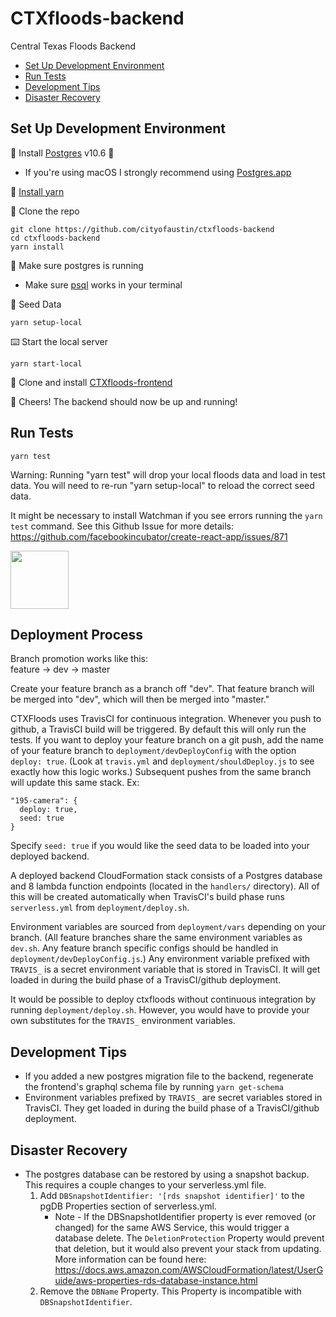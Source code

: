 # CTXfloods-backend

Central Texas Floods Backend

- [Set Up Development Environment](#Set-Up-Development-Environment)
- [Run Tests](#Run-Tests)
- [Development Tips](#development-tips)
- [Disaster Recovery](#disaster-recovery)

## Set Up Development Environment

💾 Install [Postgres](https://www.postgresql.org/) v10.6 🐘

* If you're using macOS I strongly recommend using [Postgres.app](http://postgresapp.com/)

💾 [Install yarn](https://yarnpkg.com/en/docs/install)

👯 Clone the repo

```
git clone https://github.com/cityofaustin/ctxfloods-backend
cd ctxfloods-backend
yarn install
```

🐘 Make sure postgres is running

* Make sure [psql](https://postgresapp.com/documentation/cli-tools.html) works in your terminal

🌱 Seed Data

```
yarn setup-local
```

⌨️ Start the local server

```
yarn start-local
```

💾 Clone and install [CTXfloods-frontend](https://github.com/cityofaustin/ctxfloods)

🍻 Cheers! The backend should now be up and running!

## Run Tests

```
yarn test
```
Warning: Running "yarn test" will drop your local floods data and load in test data. You will need to re-run "yarn setup-local" to reload the correct seed data.

It might be necessary to install Watchman if you see errors running the `yarn test` command. See this Github Issue for more details: https://github.com/facebookincubator/create-react-app/issues/871

<img src="/README/backendtestspassed.png" align="middle" height="93" >

## Deployment Process
Branch promotion works like this:<br>
feature -> dev -> master

Create your feature branch as a branch off "dev". That feature branch will be merged into "dev", which will then be merged into "master."

CTXFloods uses TravisCI for continuous integration. Whenever you push to github, a TravisCI build will be triggered. By default this will only run the tests. If you want to deploy your feature branch on a git push, add the name of your feature branch to `deployment/devDeployConfig` with the option `deploy: true`. (Look at `travis.yml` and `deployment/shouldDeploy.js` to see exactly how this logic works.) Subsequent pushes from the same branch will update this same stack. Ex:
```
"195-camera": {
  deploy: true,
  seed: true
}
```
Specify `seed: true` if you would like the seed data to be loaded into your deployed backend.

A deployed backend CloudFormation stack consists of a Postgres database and 8 lambda function endpoints (located in the `handlers/` directory). All of this will be created automatically when TravisCI's build phase runs `serverless.yml` from `deployment/deploy.sh`.

Environment variables are sourced from `deployment/vars` depending on your branch. (All feature branches share the same environment variables as `dev.sh`. Any feature branch specific configs should be handled in `deployment/devDeployConfig.js`.) Any environment variable prefixed with `TRAVIS_` is a secret environment variable that is stored in TravisCI. It will get loaded in during the build phase of a TravisCI/github deployment.

It would be possible to deploy ctxfloods without continuous integration by running `deployment/deploy.sh`. However, you would have to provide your own substitutes for the `TRAVIS_` environment variables.

## Development Tips
+ If you added a new postgres migration file to the backend, regenerate the frontend's graphql schema file by running `yarn get-schema`
+ Environment variables prefixed by `TRAVIS_` are secret variables stored in TravisCI. They get loaded in during the build phase of a TravisCI/github deployment.

## Disaster Recovery
+ The postgres database can be restored by using a snapshot backup. This requires a couple changes to your serverless.yml file.
   1. Add `DBSnapshotIdentifier: '[rds snapshot identifier]'` to the pgDB Properties section of serverless.yml.
      + Note - If the DBSnapshotIdentifier property is ever removed (or changed) for the same AWS Service, this would trigger a database delete. The `DeletionProtection` Property would prevent that deletion, but it would also prevent your stack from updating. More information can be found here: https://docs.aws.amazon.com/AWSCloudFormation/latest/UserGuide/aws-properties-rds-database-instance.html
  2. Remove the `DBName` Property. This Property is incompatible with `DBSnapshotIdentifier`.
